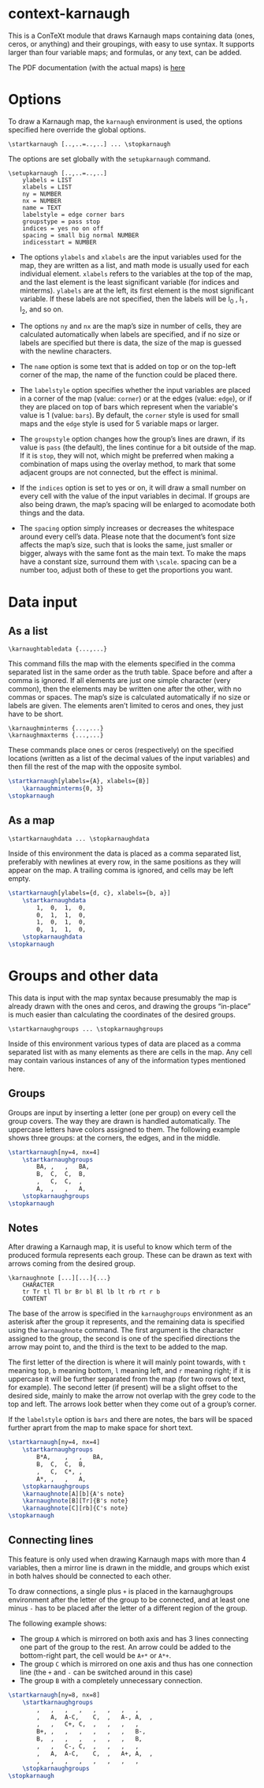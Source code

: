 # context-karnaugh

This is a ConTeXt module that draws Karnaugh maps containing data (ones, ceros, or anything) and their groupings, with easy to use syntax. It supports larger than four variable maps; and formulas, or any text, can be added.

The PDF documentation (with the actual maps) is [here](https://github.com/VicSanRoPe/context-karnaugh/blob/master/doc/context/third/karnaugh/karnaugh-docs.pdf)



Options
======

To draw a Karnaugh map, the `karnaugh` environment is used, the options specified here
override the global options.
```
\startkarnaugh [..,..=..,..] ... \stopkarnaugh
```

The options are set globally with the `setupkarnaugh` command.
```
\setupkarnaugh [..,..=..,..]
	ylabels = LIST
	xlabels = LIST
	ny = NUMBER
	nx = NUMBER
	name = TEXT
	labelstyle = edge corner bars
	groupstype = pass stop
	indices = yes no on off
	spacing = small big normal NUMBER
	indicesstart = NUMBER
```


* The options `ylabels` and `xlabels` are the input variables used for the map, they are written as a list, and math mode is usually used for each individual element. `xlabels` refers to the variables at the top of the map, and the last element is the least significant variable (for indices and minterms). `ylabels` are at the left, its first element is the most significant variable. If these labels are not specified, then the labels will be I<sub>0</sub> , I<sub>1</sub> , I<sub>2</sub>, and so on.

* The options `ny` and `nx` are the map’s size in number of cells, they are calculated automatically when labels are specified, and if no size or labels are specified but there is data, the size of the map is guessed with the newline characters.

* The `name` option is some text that is added on top or on the top-left corner of the map, the name of the function could be placed there.

* The `labelstyle` option specifies whether the input variables are placed in a corner of the map (value: `corner`) or at the edges (value: `edge`), or if they are placed on top of bars which represent when the variable's value is 1 (value: `bars`). By default, the `corner` style is used for small maps and the `edge` style is used for 5 variable maps or larger.

* The `groupstyle` option changes how the group’s lines are drawn, if its value is `pass` (the default), the lines continue for a bit outside of the map. If it is `stop`, they will not, which might be preferred when making a combination of maps using the overlay method, to mark that some adjacent groups are not connected, but the effect is minimal.

* If the `indices` option is set to yes or on, it will draw a small number on every cell with the value of the input variables in decimal. If groups are also being drawn, the map’s spacing will be enlarged to acomodate both things and the data.

* The `spacing` option simply increases or decreases the whitespace around every cell’s data.
Please note that the document’s font size affects the map’s size, such that is looks the same, just smaller or bigger, always with the same font as the main text. To make the maps have a constant size, surround them with `\scale`. spacing can be a number too, adjust both of these to get the proportions you want.




Data input
=======
As a list
-------
```
\karnaughtabledata {...,...}
```

This command fills the map with the elements specified in the comma separated list in the same order as the truth table. Space before and after a comma is ignored. If all elements are just one simple character (very common), then the elements may be written one after the other, with no commas or spaces. The map’s size is calculated automatically if no size or labels are given. The elements aren’t limited to ceros and ones, they just have to be short.


```
\karnaughminterms {...,...}
\karnaughmaxterms {...,...}
```
These commands place ones or ceros (respectively) on the specified locations (written as a list of the decimal values of the input variables) and then fill the rest of the map with the opposite symbol.
```tex
\startkarnaugh[ylabels={A}, xlabels={B}]
	\karnaughminterms{0, 3}
\stopkarnaugh
```


As a map
-------
```
\startkarnaughdata ... \stopkarnaughdata
```
Inside of this environment the data is placed as a comma separated list, preferably with newlines at every row, in the same positions as they will appear on the map. A trailing comma is ignored, and cells may be left empty.
```tex
\startkarnaugh[ylabels={d, c}, xlabels={b, a}]
	\startkarnaughdata
		1,	0,	1,	0,
		0,	1,	1,	0,
		1,	0,	1,	0,
		0,	1,	1,	0,
	\stopkarnaughdata
\stopkarnaugh
```



Groups and other data
========

This data is input with the map syntax because presumably the map is already drawn with the ones and ceros, and drawing the groups “in-place” is much easier than calculating the coordinates of the desired groups.
```
\startkarnaughgroups ... \stopkarnaughgroups
```
Inside of this environment various types of data are placed as a comma separated list with as many elements as there are cells in the map. Any cell may contain various instances of any of the information types mentioned here.



Groups
-------
Groups are input by inserting a letter (one per group) on every cell the group covers. The way they are drawn is handled automatically. The uppercase letters have colors assigned to them. The following example shows three groups: at the corners, the edges, and in the middle.
```tex
\startkarnaugh[ny=4, nx=4]
	\startkarnaughgroups
		BA,	,	,	BA,
		B,	C,	C,	B,
		,	C,	C,	,
		A,	,	,	A,
	\stopkarnaughgroups
\stopkarnaugh
```



Notes
-------
After drawing a Karnaugh map, it is useful to know which term of the produced formula represents each group. These can be drawn as text with arrows coming from the desired group.
```
\karnaughnote [...][...]{...}
	CHARACTER
	tr Tr tl Tl br Br bl Bl lb lt rb rt r b
	CONTENT
```
The base of the arrow is specified in the `karnaughgroups` environment as an asterisk after the group it represents, and the remaining data is specified using the `karnaughnote` command.
The first argument is the character assigned to the group, the second is one of the specified directions the arrow may point to, and the third is the text to be added to the map.

The first letter of the direction is where it will mainly point towards, with `t` meaning top, `b` meaning bottom, `l` meaning left, and `r` meaning right; if it is uppercase it will be further separated from the map (for two rows of text, for example). The second letter (if present) will be a slight offset to the desired side, mainly to make the arrow not overlap with the grey code to the top and left. The arrows look better when they come out of a group’s corner.

If the `labelstyle` option is `bars` and there are notes, the bars will be spaced further aprart from the map to make space for short text.

```tex
\startkarnaugh[ny=4, nx=4]
	\startkarnaughgroups
		B*A,	,	,	BA,
		B,	C,	C,	B,
		,	C,	C*,	,
		A*,	,	,	A,
	\stopkarnaughgroups
	\karnaughnote[A][b]{A's note}
	\karnaughnote[B][Tr]{B's note}
	\karnaughnote[C][rb]{C's note}
\stopkarnaugh
```


Connecting lines
-------
This feature is only used when drawing Karnaugh maps with more than 4 variables, then a mirror line is drawn in the middle, and groups which exist in both halves should be connected to each other.

To draw connections, a single plus `+` is placed in the karnaughgroups environment after the letter of the group to be connected, and at least one minus `-` has to be placed after the letter of a different region of the group.

The following example shows:
* The group `A` which is mirrored on both axis and has 3 lines connecting one part of the group to the rest. An arrow could be added to the bottom-right part, the cell would be `A+*` or `A*+`.
* The group `C` which is mirrored on one axis and thus has one connection line (the `+` and `-` can be switched around in this case)
* The group `B` with a completely unnecessary connection.

```tex
\startkarnaugh[ny=8, nx=8]
	\startkarnaughgroups
		,	,	,	,	,	,	,	,
		,	A,	A-C,	C,	,	A-,	A,	,
		,	,	C+,	C,	,	,	,	,
		B+,	,	,	,	,	,	,	B-,
		B,	,	,	,	,	,	,	B,
		,	,	C-,	C,	,	,	,	,
		,	A,	A-C,	C,	,	A+,	A,	,
		,	,	,	,	,	,	,	,
	\stopkarnaughgroups
\stopkarnaugh
```
